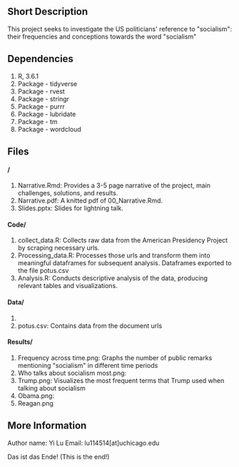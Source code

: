 ## Short Description

This project seeks to investigate the US politicians' reference to "socialism": their frequencies and conceptions towards the word "socialism"

## Dependencies

1. R, 3.6.1
2. Package - tidyverse
3. Package - rvest
4. Package - stringr
5. Package - purrr
6. Package - lubridate
7. Package - tm
8. Package - wordcloud

## Files 

#### /
1. Narrative.Rmd: Provides a 3-5 page narrative of the project, main challenges, solutions, and results.
2. Narrative.pdf: A knitted pdf of 00_Narrative.Rmd.
3. Slides.pptx: Slides for lightning talk.

#### Code/
1. collect_data.R: Collects raw data from the American Presidency Project by scraping necessary urls.
2. Processing_data.R: Processes those urls and transform them into meaningful dataframes for subsequent analysis. Dataframes exported to the file potus.csv
3. Analysis.R: Conducts descriptive analysis of the data, producing relevant tables and visualizations.

#### Data/
1. 
2. potus.csv: Contains data from the document urls 

#### Results/
1. Frequency across time.png: Graphs the number of public remarks mentioning "socialism" in different time periods
2. Who talks about socialism most.png: 
3. Trump.png: Visualizes the most frequent terms that Trump used when talking about socialism
4. Obama.png: 
5. Reagan.png

## More Information

Author name: Yi Lu
Email: lu114514[at]uchicago.edu

Das ist das Ende! (This is the end!)
